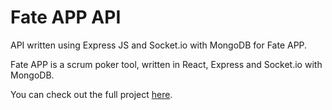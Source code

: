 # Fate APP API

API written using Express JS and Socket.io with MongoDB for Fate APP.

Fate APP is a scrum poker tool, written in React, Express and Socket.io with MongoDB.

You can check out the full project [here](https://github.com/code-4-bread/fate-app).
